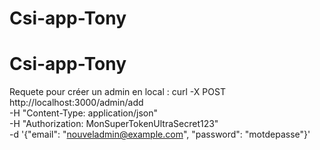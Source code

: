# Csi-app-Tony
# Csi-app-Tony



Requete pour créer un admin en local : 
curl -X POST http://localhost:3000/admin/add \
     -H "Content-Type: application/json" \
     -H "Authorization: MonSuperTokenUltraSecret123" \
     -d '{"email": "nouveladmin@example.com", "password": "motdepasse"}'
